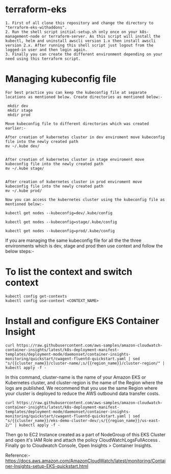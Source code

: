 # terraform-eks
```
1. First of all clone this repository and change the directory to "terraform-eks-withaddons".
2. Run the shell script initial-setup.sh only once on your k8s-management-node or terraform-server. As this script will install the kubectl, helm and uninstall awscli version 1.x then install awscli version 2.x. After running this shell script just logout from the logged-in user and then login again.
3. Finally you can create the different environment depending on your need using this terraform script.
```   

# Managing kubeconfig file
```
For best practice you can keep the kubeconfig file at separate locations as mentioned below. Create directories as mentioned below:-

 mkdir dev
 mkdir stage
 mkdir prod

Move kubeconfig file to different directories which was created earlier:-

After creation of kubernetes cluster in dev enviroment move kubeconfig file into the newly created path
mv ~/.kube dev/


After creation of kubernetes cluster in stage enviroment move kubeconfig file into the newly created path
mv ~/.kube stage/


After creation of kubernetes cluster in prod enviroment move kubeconfig file into the newly created path
mv ~/.kube prod/

Now you can access the kubernetes cluster using the kubeconfig file as mentioned below:-

kubectl get nodes --kubeconfig=dev/.kube/config

kubectl get nodes --kubeconfig=stage/.kube/config

kubectl get nodes --kubeconfig=prod/.kube/config
```

If you are managing the same kubeconfig file for all the the three environments which is dev, stage and prod then use context and follow the below steps:-

# To list the context and switch context
```
kubectl config get-contexts
kubectl config use-context <CONTEXT_NAME>
```


# Install and configure EKS Container Insight 
```
curl https://raw.githubusercontent.com/aws-samples/amazon-cloudwatch-container-insights/latest/k8s-deployment-manifest-templates/deployment-mode/daemonset/container-insights-monitoring/quickstart/cwagent-fluentd-quickstart.yaml | sed "s/{{cluster_name}}/cluster-name/;s/{{region_name}}/cluster-region/" | kubectl apply -f -
```

In this command, cluster-name is the name of your Amazon EKS or Kubernetes cluster, and cluster-region is the name of the Region where the logs are published. We recommend that you use the same Region where your cluster is deployed to reduce the AWS outbound data transfer costs.

```
curl https://raw.githubusercontent.com/aws-samples/amazon-cloudwatch-container-insights/latest/k8s-deployment-manifest-templates/deployment-mode/daemonset/container-insights-monitoring/quickstart/cwagent-fluentd-quickstart.yaml | sed "s/{{cluster_name}}/eks-demo-cluster-dev/;s/{{region_name}}/us-east-2/" | kubectl apply -f -
```

Then go to EC2 Instance created as a part of NodeGroup of this EKS Cluster and open it's IAM Role and attach the policy CloudWatchLogsFullAccess . Finally go to Cloudwatch Console, Open Insights > Container Insights. 



Reference:- https://docs.aws.amazon.com/AmazonCloudWatch/latest/monitoring/Container-Insights-setup-EKS-quickstart.html
